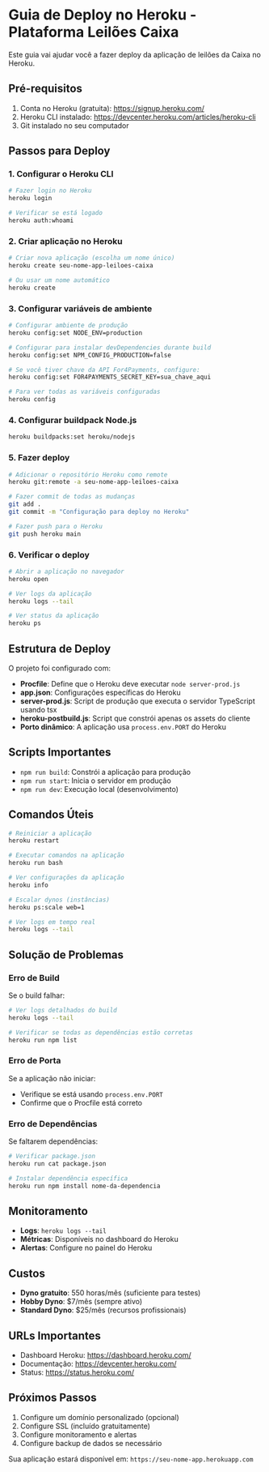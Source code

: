# Guia de Deploy no Heroku - Plataforma Leilões Caixa

Este guia vai ajudar você a fazer deploy da aplicação de leilões da Caixa no Heroku.

## Pré-requisitos

1. Conta no Heroku (gratuita): https://signup.heroku.com/
2. Heroku CLI instalado: https://devcenter.heroku.com/articles/heroku-cli
3. Git instalado no seu computador

## Passos para Deploy

### 1. Configurar o Heroku CLI

```bash
# Fazer login no Heroku
heroku login

# Verificar se está logado
heroku auth:whoami
```

### 2. Criar aplicação no Heroku

```bash
# Criar nova aplicação (escolha um nome único)
heroku create seu-nome-app-leiloes-caixa

# Ou usar um nome automático
heroku create
```

### 3. Configurar variáveis de ambiente

```bash
# Configurar ambiente de produção
heroku config:set NODE_ENV=production

# Configurar para instalar devDependencies durante build
heroku config:set NPM_CONFIG_PRODUCTION=false

# Se você tiver chave da API For4Payments, configure:
heroku config:set FOR4PAYMENTS_SECRET_KEY=sua_chave_aqui

# Para ver todas as variáveis configuradas
heroku config
```

### 4. Configurar buildpack Node.js

```bash
heroku buildpacks:set heroku/nodejs
```

### 5. Fazer deploy

```bash
# Adicionar o repositório Heroku como remote
heroku git:remote -a seu-nome-app-leiloes-caixa

# Fazer commit de todas as mudanças
git add .
git commit -m "Configuração para deploy no Heroku"

# Fazer push para o Heroku
git push heroku main
```

### 6. Verificar o deploy

```bash
# Abrir a aplicação no navegador
heroku open

# Ver logs da aplicação
heroku logs --tail

# Ver status da aplicação
heroku ps
```

## Estrutura de Deploy

O projeto foi configurado com:

- **Procfile**: Define que o Heroku deve executar `node server-prod.js`
- **app.json**: Configurações específicas do Heroku  
- **server-prod.js**: Script de produção que executa o servidor TypeScript usando tsx
- **heroku-postbuild.js**: Script que constrói apenas os assets do cliente
- **Porto dinâmico**: A aplicação usa `process.env.PORT` do Heroku

## Scripts Importantes

- `npm run build`: Constrói a aplicação para produção
- `npm run start`: Inicia o servidor em produção
- `npm run dev`: Execução local (desenvolvimento)

## Comandos Úteis

```bash
# Reiniciar a aplicação
heroku restart

# Executar comandos na aplicação
heroku run bash

# Ver configurações da aplicação
heroku info

# Escalar dynos (instâncias)
heroku ps:scale web=1

# Ver logs em tempo real
heroku logs --tail
```

## Solução de Problemas

### Erro de Build

Se o build falhar:

```bash
# Ver logs detalhados do build
heroku logs --tail

# Verificar se todas as dependências estão corretas
heroku run npm list
```

### Erro de Porta

Se a aplicação não iniciar:

- Verifique se está usando `process.env.PORT`
- Confirme que o Procfile está correto

### Erro de Dependências

Se faltarem dependências:

```bash
# Verificar package.json
heroku run cat package.json

# Instalar dependência específica
heroku run npm install nome-da-dependencia
```

## Monitoramento

- **Logs**: `heroku logs --tail`
- **Métricas**: Disponíveis no dashboard do Heroku
- **Alertas**: Configure no painel do Heroku

## Custos

- **Dyno gratuito**: 550 horas/mês (suficiente para testes)
- **Hobby Dyno**: $7/mês (sempre ativo)
- **Standard Dyno**: $25/mês (recursos profissionais)

## URLs Importantes

- Dashboard Heroku: https://dashboard.heroku.com/
- Documentação: https://devcenter.heroku.com/
- Status: https://status.heroku.com/

## Próximos Passos

1. Configure um domínio personalizado (opcional)
2. Configure SSL (incluído gratuitamente)
3. Configure monitoramento e alertas
4. Configure backup de dados se necessário

Sua aplicação estará disponível em: `https://seu-nome-app.herokuapp.com`